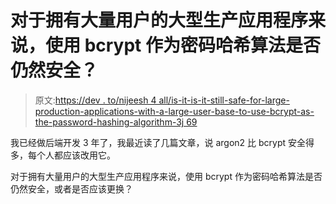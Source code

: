 # 对于拥有大量用户的大型生产应用程序来说，使用 bcrypt 作为密码哈希算法是否仍然安全？

> 原文:[https://dev . to/nijeesh 4 all/is-it-is-it-still-safe-for-large-production-applications-with-a-large-user-base-to-use-bcrypt-as-the-password-hashing-algorithm-3j 69](https://dev.to/nijeesh4all/is-it-still-safe-for-large-production-applications-with-a-large-user-base-to-use-bcrypt-as-the-password-hashing-algorithm-3j69)

我已经做后端开发 3 年了，我最近读了几篇文章，说 argon2 比 bcrypt 安全得多，每个人都应该改用它。

对于拥有大量用户的大型生产应用程序来说，使用 bcrypt 作为密码哈希算法是否仍然安全，或者是否应该更换？